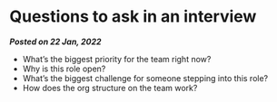 # Questions to ask in an interview
**_Posted on 22 Jan, 2022_**

- What’s the biggest priority for the team right now?
- Why is this role open?
- What’s the biggest challenge for someone stepping into this role?
- How does the org structure on the team work?

